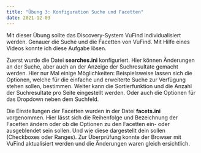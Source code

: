 ```yaml
---
title: "Übung 3: Konfiguration Suche und Facetten"
date: 2021-12-03
---
```

Mit dieser Übung sollte das Discovery-System VuFind individualisiert werden. Genauer die Suche und die Facetten von VuFind. Mit Hilfe eines Videos konnte ich diese Aufgabe lösen.  

Zuerst wurde die Datei **searches.ini** konfiguriert. Hier können Änderungen an der Suche, aber auch an der Anzeige der Suchresultate gemacht werden. Hier nur Mal einige Möglichkeiten: Beispielsweise lassen sich die Optionen, welche für die einfache und erweiterte Suche zur Verfügung stehen sollen, bestimmen. Weiter kann die Sortierfunktion und die Anzahl der Suchresultate pro Seite eingestellt werden. Oder auch die Optionen für das Dropdown neben dem Suchfeld.  

Die Einstellungen der Facetten wurden in der Datei **facets.ini** vorgenommen. Hier lässt sich die Reihenfolge und Bezeichnung der Facetten ändern oder ob die Optionen zu den Facetten ein- oder ausgeblendet sein sollen. Und wie diese dargestellt dein sollen (Checkboxes oder Ranges).
Zur Überprüfung konnte der Browser mit VuFind aktualisiert werden und die Änderungen waren gleich ersichtlich.
